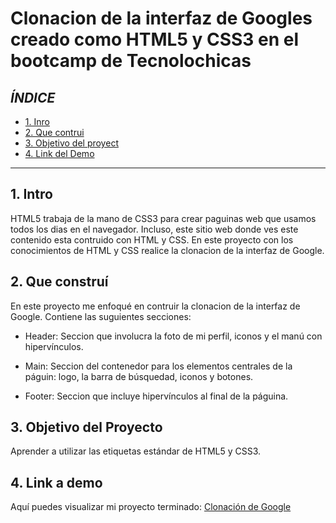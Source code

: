 # Clonacion de la interfaz de Googles creado como HTML5 y CSS3 en el bootcamp de Tecnolochicas


## *ÍNDICE*

* [1. Inro](https://github.com/Kassandraab/Clonacio_Google/blob/main/README.md#1-intro)
* [2. Que contrui](https://github.com/Kassandraab/Clonacio_Google/blob/main/README.md#2-que-constru%C3%AD)
* [3. Objetivo del proyect](https://github.com/Kassandraab/Clonacio_Google/blob/main/README.md#3-objetivo-del-proyecto)
* [4. Link del Demo](https://github.com/Kassandraab/Clonacio_Google/blob/main/README.md#4-link-a-demo)

****

## 1. Intro
HTML5 trabaja de la mano de CSS3 para crear paguinas web que usamos todos los dias en el navegador. Incluso, este sitio web donde ves este contenido esta contruido con HTML y CSS. En este proyecto con los conocimientos de HTML y CSS realice la clonacion de la interfaz de Google.

## 2. Que construí
En este proyecto me enfoqué en contruir la clonacion de la interfaz de Google.
Contiene las suguientes secciones:

* Header: Seccion que involucra la foto de mi perfil, iconos y el manú con hipervínculos.

* Main: Seccion del contenedor para los elementos centrales de la páguin: logo, la barra de búsquedad, iconos y botones.

* Footer: Seccion que incluye hipervínculos al final de la páguina.

## 3. Objetivo del Proyecto
Aprender a utilizar las etiquetas estándar de HTML5 y CSS3.

## 4. Link a demo
Aquí puedes visualizar mi proyecto terminado: [Clonación de Google](#)
